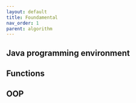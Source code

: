 ```yaml
---
layout: default
title: Foundamental
nav_order: 1
parent: algorithm
---
```


## Java programming environment

## Functions

## OOP

